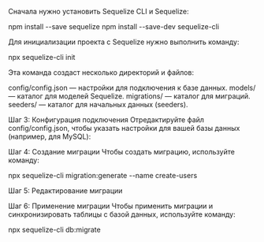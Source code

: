 Сначала нужно установить Sequelize CLI и Sequelize:

npm install --save sequelize
npm install --save-dev sequelize-cli


Для инициализации проекта с Sequelize нужно выполнить команду:

npx sequelize-cli init


Эта команда создаст несколько директорий и файлов:

config/config.json — настройки для подключения к базе данных.
models/ — каталог для моделей Sequelize.
migrations/ — каталог для миграций.
seeders/ — каталог для начальных данных (seeders).


Шаг 3: Конфигурация подключения
Отредактируйте файл config/config.json, чтобы указать настройки для вашей базы данных (например, для MySQL):

Шаг 4: Создание миграции
Чтобы создать миграцию, используйте команду:

npx sequelize-cli migration:generate --name create-users

Шаг 5: Редактирование миграции


Шаг 6: Применение миграции
Чтобы применить миграции и синхронизировать таблицы с базой данных, используйте команду:

npx sequelize-cli db:migrate